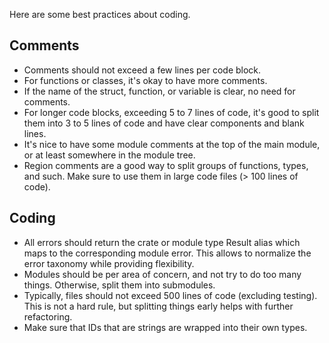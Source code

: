 Here are some best practices about coding.

## Comments

- Comments should not exceed a few lines per code block.
- For functions or classes, it's okay to have more comments.
- If the name of the struct, function, or variable is clear, no need for comments.
- For longer code blocks, exceeding 5 to 7 lines of code, it's good to split them into 3 to 5 lines of code and have clear components and blank lines.
- It's nice to have some module comments at the top of the main module, or at least somewhere in the module tree.
- Region comments are a good way to split groups of functions, types, and such. Make sure to use them in large code files (> 100 lines of code).

## Coding

- All errors should return the crate or module type Result alias which maps to the corresponding module error. This allows to normalize the error taxonomy while providing flexibility.
- Modules should be per area of concern, and not try to do too many things. Otherwise, split them into submodules.
- Typically, files should not exceed 500 lines of code (excluding testing). This is not a hard rule, but splitting things early helps with further refactoring.
- Make sure that IDs that are strings are wrapped into their own types.

